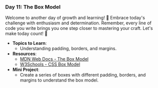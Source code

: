 ### **Day 11: The Box Model**

Welcome to another day of growth and learning! 🚀 Embrace today's challenge with enthusiasm and determination. Remember, every line of code you write brings you one step closer to mastering your craft. Let's make today count! 💪

- **Topics to Learn**:
  - Understanding padding, borders, and margins.
- **Resources**:
  - [MDN Web Docs - The Box Model](https://developer.mozilla.org/en-US/docs/Learn/CSS/Building_blocks/The_box_model)
  - [W3Schools - CSS Box Model](https://www.w3schools.com/css/css_boxmodel.asp)
- **Mini Project**:
  - Create a series of boxes with different padding, borders, and margins to understand the box model.
